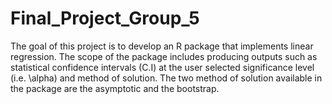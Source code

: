 # Final_Project_Group_5

The goal of this project is to develop an R package that implements linear regression. The scope of the package includes producing outputs such as statistical confidence intervals (C.I) at the user selected significance level (i.e. \alpha) and method of solution. The two method of solution available in the package are the asymptotic and the bootstrap.

